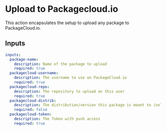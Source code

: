 # Upload to Packagecloud.io

This action encapsulates the setup to upload any package to PackageCloud.io.


## Inputs
```yaml
inputs:
  package-name:
    description: Name of the package to upload
    required: true
  packagecloud-username:
    description: The username to use on PackageCloud.io
    required: true
  packagecloud-repo:
    description: The repository to upload on this user
    required: true
  packagecloud-distrib:
    description: The distribution/version this package is meant to (only for certain package types)
    required: false
  packagecloud-token:
    description: The Token with push access
    required: true
```
